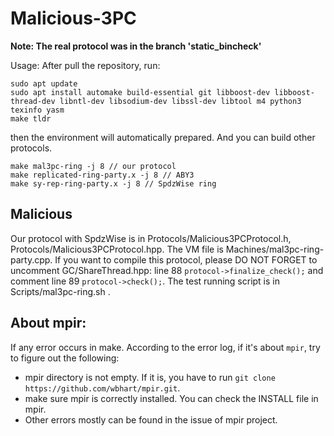 # Malicious-3PC

**Note: The real protocol was in the branch 'static_bincheck'**

Usage: After pull the repository, run:
```
sudo apt update
sudo apt install automake build-essential git libboost-dev libboost-thread-dev libntl-dev libsodium-dev libssl-dev libtool m4 python3 texinfo yasm
make tldr
```

then the environment will automatically prepared. And you can build other protocols.

```
make mal3pc-ring -j 8 // our protocol
make replicated-ring-party.x -j 8 // ABY3
make sy-rep-ring-party.x -j 8 // SpdzWise ring

```

## Malicious

Our protocol with SpdzWise is in Protocols/Malicious3PCProtocol.h, Protocols/Malicious3PCProtocol.hpp. The VM file is Machines/mal3pc-ring-party.cpp. If you want to compile this protocol, please DO NOT FORGET to uncomment GC/ShareThread.hpp: line 88 `protocol->finalize_check();` and comment line 89 `protocol->check();`. The test running script is in Scripts/mal3pc-ring.sh .

## About mpir:

If any error occurs in make. According to the error log, if it's about `mpir`, try to figure out the following:
- mpir directory is not empty. If it is, you have to run `git clone https://github.com/wbhart/mpir.git`.
- make sure mpir is correctly installed. You can check the INSTALL file in mpir.
- Other errors mostly can be found in the issue of mpir project.
